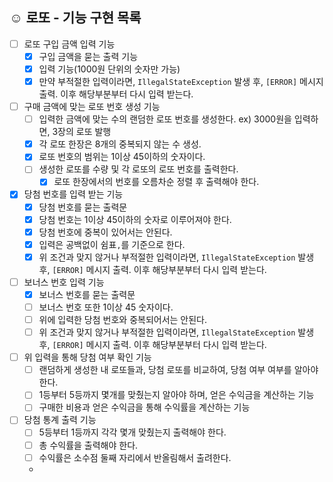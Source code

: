 ## ☺️ 로또 - 기능 구현 목록

- [ ] 로또 구입 금액 입력 기능
    - [x] 구입 금액을 묻는 출력 기능
    - [x] 입력 기능(1000원 단위의 숫자만 가능)
    - [x] 만약 부적절한 입력이라면, `IllegalStateException` 발생 후, `[ERROR]` 메시지 출력. 이후 해당부분부터 다시 입력 받는다.

- [ ] 구매 금액에 맞는 로또 번호 생성 기능
  - [ ] 입력한 금액에 맞는 수의 랜덤한 로또 번호를 생성한다. ex) 3000원을 입력하면, 3장의 로또 발행
  - [x] 각 로또 한장은 8개의 중복되지 않는 수 생성.
  - [x] 로또 번호의 범위는 1이상 45이하의 숫자이다.
  - [ ] 생성한 로또를 수량 및 각 로또의 로또 번호를 출력한다.
    - [x] 로또 한장에서의 번호를 오름차순 정렬 후 출력해야 한다.

- [x] 당첨 번호를 입력 받는 기능
  - [x] 당첨 번호를 묻는 출력문
  - [x] 당첨 번호는 1이상 45이하의 숫자로 이루어져야 한다.
  - [x] 당첨 번호에 중복이 있어서는 안된다.
  - [x] 입력은 공백없이 쉼표`,`를 기준으로 한다.
  - [x] 위 조건과 맞지 않거나 부적절한 입력이라면,  `IllegalStateException` 발생 후, `[ERROR]` 메시지 출력. 이후 해당부분부터 다시 입력 받는다.

- [ ] 보너스 번호 입력 기능
  - [x] 보너스 번호를 묻는 출력문
  - [ ] 보너스 번호 또한 1이상 45 숫자이다.
  - [ ] 위에 입력한 당첨 번호와 중복되어서는 안된다.
  - [ ] 위 조건과 맞지 않거나 부적절한 입력이라면, `IllegalStateException` 발생 후, `[ERROR]` 메시지 출력. 이후 해당부분부터 다시 입력 받는다.

- [ ] 위 입력을 통해 당첨 여부 확인 기능
  - [ ] 랜덤하게 생성한 내 로또들과, 당첨 로또를 비교하여, 당첨 여부 여부를 알아야 한다.
  - [ ] 1등부터 5등까지 몇개를 맞췄는지 알아야 하며, 얻은 수익금을 계산하는 기능
  - [ ] 구매한 비용과 얻은 수익금을 통해 수익률을 계산하는 기능

- [ ] 당첨 통계 출력 기능
  - [ ] 5등부터 1등까지 각각 몇개 맞췄는지 출력해야 한다.
  - [ ] 총 수익률을 출력해야 한다.
  - [ ] 수익률은 소수점 둘째 자리에서 반올림해서 출려한다.
  - 